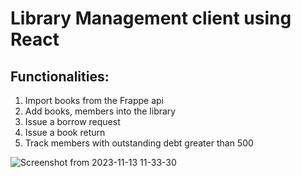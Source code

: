 # Library Management client using React

## Functionalities:

1. Import books from the Frappe api
2. Add books, members into the library
3. Issue a borrow request
4. Issue a book return
5. Track members with outstanding debt greater than 500

![Screenshot from 2023-11-13 11-33-30](https://github.com/vinyselopal/LibraryManagementClient/assets/52369157/515b35d4-3975-4953-9e1c-1d7ec05c4c64)
